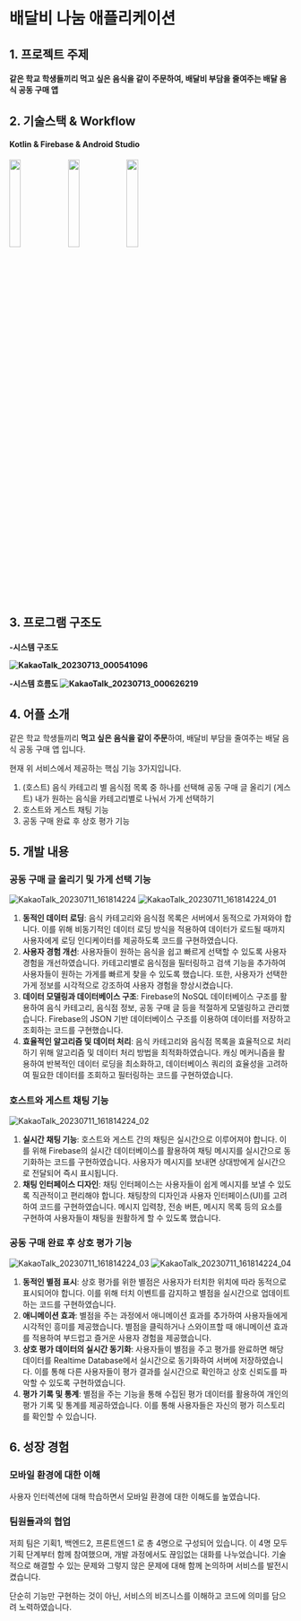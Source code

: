 # 배달비 나눔 애플리케이션



## 1. 프로젝트 주제
<div>
<h4> 같은 학교 학생들끼리 먹고 싶은 음식을 같이 주문하여, 배달비 부담을 줄여주는 배달 음식 공동 구매 앱
</div>   
    
    
## 2. 기술스택 & Workflow
<div>
    <h4>Kotlin & Firebase & Android Studio<br></h4>
</div>
<img width="20%" src="https://user-images.githubusercontent.com/87844641/173768618-f9e968a8-1be8-486e-9cf9-0482e664ef9a.png"/>
<img width="20%" src="https://user-images.githubusercontent.com/87844641/173768636-6dc23d7a-2d7c-437a-8daa-5998a004d68c.png"/>
<img width="20%" src="https://user-images.githubusercontent.com/87844641/173817432-ddb8a924-3e7e-4370-8ed7-79e019a4bf67.png"/>    

    
## 3. 프로그램 구조도
<div>
<h4>-시스템 구조도

![KakaoTalk_20230713_000541096](https://github.com/yesue2/deliveryshare/assets/108323785/9f9b2e59-7edc-446c-be4a-109ddac63be6)

-시스템 흐름도
![KakaoTalk_20230713_000626219](https://github.com/yesue2/deliveryshare/assets/108323785/6bc86488-4ea1-425c-afdd-10e63ec6caa6)
</div>
   
    
## 4. 어플 소개
같은 학교 학생들끼리 **먹고 싶은 음식을 같이 주문**하여, 배달비 부담을 줄여주는 배달 음식 공동 구매 앱 입니다.

현재 위 서비스에서 제공하는 핵심 기능 3가지입니다.

1. (호스트) 음식 카테고리 별 음식점 목록 중 하나를 선택해 공동 구매 글 올리기
(게스트) 내가 원하는 음식을 카테고리별로 나눠서 가게 선택하기
2. 호스트와 게스트 채팅 기능
3. 공동 구매 완료 후 상호 평가 기능

## 5. 개발 내용
### **공동 구매 글 올리기 및 가게 선택 기능**
![KakaoTalk_20230711_161814224](https://github.com/yesue2/deliveryshare/assets/108323785/304a9685-480d-442d-a7db-f34f65f7215f)
![KakaoTalk_20230711_161814224_01](https://github.com/yesue2/deliveryshare/assets/108323785/0d8e32ac-58d4-46ad-b23c-561c94b23cbe)

1. **동적인 데이터 로딩**: 음식 카테고리와 음식점 목록은 서버에서 동적으로 가져와야 합니다. 이를 위해 비동기적인 데이터 로딩 방식을 적용하여 데이터가 로드될 때까지 사용자에게 로딩 인디케이터를 제공하도록 코드를 구현하였습니다.
2. **사용자 경험 개선**: 사용자들이 원하는 음식을 쉽고 빠르게 선택할 수 있도록 사용자 경험을 개선하였습니다. 카테고리별로 음식점을 필터링하고 검색 기능을 추가하여 사용자들이 원하는 가게를 빠르게 찾을 수 있도록 했습니다. 또한, 사용자가 선택한 가게 정보를 시각적으로 강조하여 사용자 경험을 향상시켰습니다.
3. **데이터 모델링과 데이터베이스 구조**: Firebase의 NoSQL 데이터베이스 구조를 활용하여 음식 카테고리, 음식점 정보, 공동 구매 글 등을 적절하게 모델링하고 관리했습니다. Firebase의 JSON 기반 데이터베이스 구조를 이용하여 데이터를 저장하고 조회하는 코드를 구현했습니다.
4. **효율적인 알고리즘 및 데이터 처리**: 음식 카테고리와 음식점 목록을 효율적으로 처리하기 위해 알고리즘 및 데이터 처리 방법을 최적화하였습니다. 캐싱 메커니즘을 활용하여 반복적인 데이터 로딩을 최소화하고, 데이터베이스 쿼리의 효율성을 고려하여 필요한 데이터를 조회하고 필터링하는 코드를 구현하였습니다.

### **호스트와 게스트 채팅 기능**
![KakaoTalk_20230711_161814224_02](https://github.com/yesue2/deliveryshare/assets/108323785/eb482c89-663f-48de-b200-63b715bdddc5)


1. **실시간 채팅 기능**: 호스트와 게스트 간의 채팅은 실시간으로 이루어져야 합니다. 이를 위해 Firebase의 실시간 데이터베이스를 활용하여 채팅 메시지를 실시간으로 동기화하는 코드를 구현하였습니다. 사용자가 메시지를 보내면 상대방에게 실시간으로 전달되어 즉시 표시됩니다.
2. **채팅 인터페이스 디자인**: 채팅 인터페이스는 사용자들이 쉽게 메시지를 보낼 수 있도록 직관적이고 편리해야 합니다. 채팅창의 디자인과 사용자 인터페이스(UI)를 고려하여 코드를 구현하였습니다. 메시지 입력창, 전송 버튼, 메시지 목록 등의 요소를 구현하여 사용자들이 채팅을 원활하게 할 수 있도록 했습니다.

### **공동 구매 완료 후 상호 평가 기능**
![KakaoTalk_20230711_161814224_03](https://github.com/yesue2/deliveryshare/assets/108323785/3d6d8256-ec2c-40c4-90dc-880dd77463b8)
![KakaoTalk_20230711_161814224_04](https://github.com/yesue2/deliveryshare/assets/108323785/d11ff5ef-af24-4995-89c8-6063a7161f7e)

1. **동적인 별점 표시**: 상호 평가를 위한 별점은 사용자가 터치한 위치에 따라 동적으로 표시되어야 합니다. 이를 위해 터치 이벤트를 감지하고 별점을 실시간으로 업데이트하는 코드를 구현하였습니다.
2. **애니메이션 효과**: 별점을 주는 과정에서 애니메이션 효과를 추가하여 사용자들에게 시각적인 흥미를 제공했습니다. 별점을 클릭하거나 스와이프할 때 애니메이션 효과를 적용하여 부드럽고 즐거운 사용자 경험을 제공했습니다.
3. **상호 평가 데이터의 실시간 동기화**: 사용자들이 별점을 주고 평가를 완료하면 해당 데이터를 Realtime Database에서 실시간으로 동기화하여 서버에 저장하였습니다. 이를 통해 다른 사용자들이 평가 결과를 실시간으로 확인하고 상호 신뢰도를 파악할 수 있도록 구현하였습니다.
4. **평가 기록 및 통계**: 별점을 주는 기능을 통해 수집된 평가 데이터를 활용하여 개인의 평가 기록 및 통계를 제공하였습니다. 이를 통해 사용자들은 자신의 평가 히스토리를 확인할 수 있습니다.

## 6. 성장 경험
### 모바일 환경에 대한 이해

사용자 인터렉션에 대해 학습하면서 모바일 환경에 대한 이해도를 높였습니다. 

### 팀원들과의 협업

저희 팀은 기획1, 백엔드2, 프론트엔드1 로 총 4명으로 구성되어 있습니다. 이 4명 모두 기획 단계부터 함께 참여했으며, 개발 과정에서도 끊임없는 대화를 나누었습니다. 기술적으로 해결할 수 있는 문제와 그렇지 않은 문제에 대해 함께 논의하며 서비스를 발전시켰습니다.

단순히 기능만 구현하는 것이 아닌, 서비스의 비즈니스를 이해하고 코드에 의미를 담으려 노력하였습니다.
